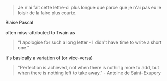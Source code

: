 
> Je n'ai fait cette lettre-ci plus longue que parce que je n'ai pas eu le loisir de la faire plus courte.

Blaise Pascal

often miss-attributed to Twain as

> “I apologise for such a long letter - I didn't have time to write a short one.”


It's basically a variation of (or vice-versa)

> "Perfection is achieved, not when there is nothing more to add, but when there is nothing left to take away." - Antoine de Saint-Exupery